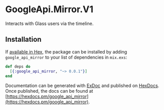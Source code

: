 # GoogleApi.Mirror.V1

Interacts with Glass users via the timeline.

## Installation

If [available in Hex](https://hex.pm/docs/publish), the package can be installed
by adding `google_api_mirror` to your list of dependencies in `mix.exs`:

```elixir
def deps do
  [{:google_api_mirror, "~> 0.0.1"}]
end
```

Documentation can be generated with [ExDoc](https://github.com/elixir-lang/ex_doc)
and published on [HexDocs](https://hexdocs.pm). Once published, the docs can
be found at [https://hexdocs.pm/google_api_mirror](https://hexdocs.pm/google_api_mirror).

